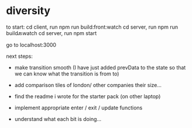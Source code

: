 # diversity
to start:
cd client, run npm run build:front:watch 
cd server, run npm run build:back:watch
cd server, run npm start

go to localhost:3000


next steps:

- make transition smooth (I have just added prevData to the state so that we can know what the transition is from to)
- add comparison tiles of london/ other companies their size...



- find the readme i wrote for the starter pack (on other laptop)


- implement appropriate enter / exit / update functions

- understand what each bit is doing...
